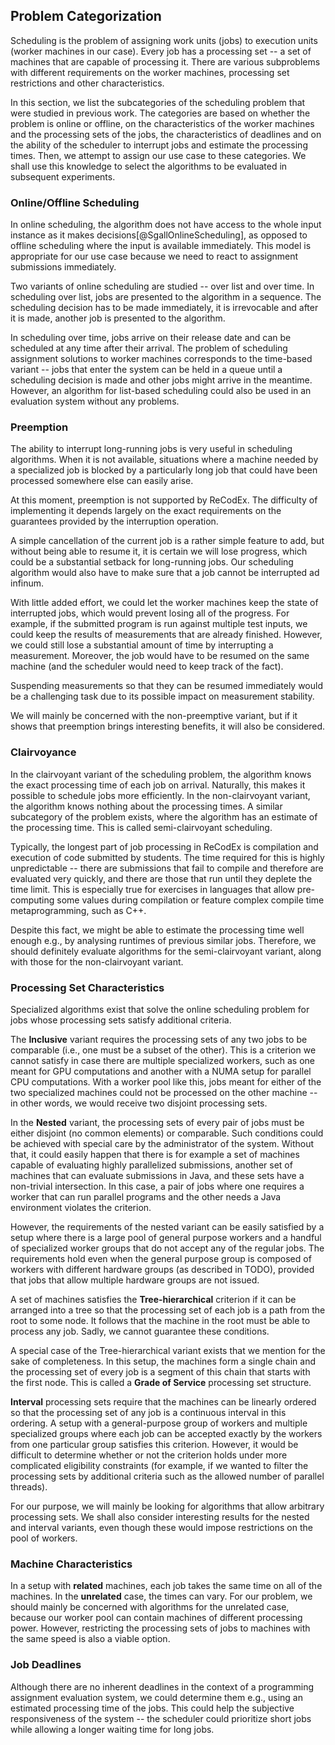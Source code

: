 ## Problem Categorization

Scheduling is the problem of assigning work units (jobs) to execution units 
(worker machines in our case). Every job has a processing set -- a set of 
machines that are capable of processing it. There are various subproblems with 
different requirements on the worker machines, processing set restrictions and 
other characteristics.

In this section, we list the subcategories of the scheduling problem that were 
studied in previous work. The categories are based on whether the problem is 
online or offline, on the characteristics of the worker machines and the 
processing sets of the jobs, the characteristics of deadlines and on the ability 
of the scheduler to interrupt jobs and estimate the processing times. Then, we
attempt to assign our use case to these categories. We shall use this knowledge 
to select the algorithms to be evaluated in subsequent experiments.

### Online/Offline Scheduling

In online scheduling, the algorithm does not have access to the whole input 
instance as it makes decisions[@SgallOnlineScheduling], as opposed to offline 
scheduling where the input is available immediately. This model is appropriate 
for our use case because we need to react to assignment submissions immediately.

Two variants of online scheduling are studied -- over list and over time. In 
scheduling over list, jobs are presented to the algorithm in a sequence. The 
scheduling decision has to be made immediately, it is irrevocable and after it 
is made, another job is presented to the algorithm.

In scheduling over time, jobs arrive on their release date and can be scheduled 
at any time after their arrival. The problem of scheduling assignment solutions 
to worker machines corresponds to the time-based variant -- jobs that enter the 
system can be held in a queue until a scheduling decision is made and other jobs 
might arrive in the meantime. However, an algorithm for list-based scheduling 
could also be used in an evaluation system without any problems.

### Preemption

The ability to interrupt long-running jobs is very useful in scheduling 
algorithms. When it is not available, situations where a machine needed by a 
specialized job is blocked by a particularly long job that could have been 
processed somewhere else can easily arise.

At this moment, preemption is not supported by ReCodEx. The difficulty of 
implementing it depends largely on the exact requirements on the guarantees 
provided by the interruption operation.

A simple cancellation of the current job is a rather simple feature to add, but 
without being able to resume it, it is certain we will lose progress, which 
could be a substantial setback for long-running jobs. Our scheduling algorithm 
would also have to make sure that a job cannot be interrupted ad infinum.

With little added effort, we could let the worker machines keep the state of 
interrupted jobs, which would prevent losing all of the progress. For example, 
if the submitted program is run against multiple test inputs, we could keep the 
results of measurements that are already finished. However, we could still lose 
a substantial amount of time by interrupting a measurement. Moreover, the job 
would have to be resumed on the same machine (and the scheduler would need to 
keep track of the fact).

Suspending measurements so that they can be resumed immediately would be a 
challenging task due to its possible impact on measurement stability.

We will mainly be concerned with the non-preemptive variant, but if it shows 
that preemption brings interesting benefits, it will also be considered.

### Clairvoyance

In the clairvoyant variant of the scheduling problem, the algorithm knows the 
exact processing time of each job on arrival. Naturally, this makes it possible 
to schedule jobs more efficiently. In the non-clairvoyant variant, the algorithm 
knows nothing about the processing times. A similar subcategory of the problem 
exists, where the algorithm has an estimate of the processing time. This is 
called semi-clairvoyant scheduling.

Typically, the longest part of job processing in ReCodEx is compilation and 
execution of code submitted by students. The time required for this is highly 
unpredictable -- there are submissions that fail to compile and therefore are 
evaluated very quickly, and there are those that run until they deplete the time 
limit. This is especially true for exercises in languages that allow 
pre-computing some values during compilation or feature complex compile time 
metaprogramming, such as C++.

Despite this fact, we might be able to estimate the processing time well enough 
e.g., by analysing runtimes of previous similar jobs. Therefore, we should 
definitely evaluate algorithms for the semi-clairvoyant variant, along with 
those for the non-clairvoyant variant.

### Processing Set Characteristics

Specialized algorithms exist that solve the online scheduling problem for jobs 
whose processing sets satisfy additional criteria.

The **Inclusive** variant requires the processing sets of any two jobs to be 
comparable (i.e., one must be a subset of the other). This is a criterion we 
cannot satisfy in case there are multiple specialized workers, such as one meant 
for GPU computations and another with a NUMA setup for parallel CPU 
computations. With a worker pool like this, jobs meant for either of the two 
specialized machines could not be processed on the other machine -- in other 
words, we would receive two disjoint processing sets.

In the **Nested** variant, the processing sets of every pair of jobs must be 
either disjoint (no common elements) or comparable. Such conditions could be 
achieved with special care by the administrator of the system. Without that, it 
could easily happen that there is for example a set of machines capable of 
evaluating highly parallelized submissions, another set of machines that can 
evaluate submissions in Java, and these sets have a non-trivial intersection. In 
this case, a pair of jobs where one requires a worker that can run parallel 
programs and the other needs a Java environment violates the criterion.

However, the requirements of the nested variant can be easily satisfied by a 
setup where there is a large pool of general purpose workers and a handful of 
specialized worker groups that do not accept any of the regular jobs. The 
requirements hold even when the general purpose group is composed of workers 
with different hardware groups (as described in TODO), provided that jobs that 
allow multiple hardware groups are not issued.

A set of machines satisfies the **Tree-hierarchical** criterion if it can be 
arranged into a tree so that the processing set of each job is a path from the 
root to some node. It follows that the machine in the root must be able to 
process any job. Sadly, we cannot guarantee these conditions.

A special case of the Tree-hierarchical variant exists that we mention for the 
sake of completeness. In this setup, the machines form a single chain and the 
processing set of every job is a segment of this chain that starts with the 
first node. This is called a **Grade of Service** processing set structure.

**Interval** processing sets require that the machines can be linearly ordered 
so that the processing set of any job is a continuous interval in this ordering. 
A setup with a general-purpose group of workers and multiple specialized groups 
where each job can be accepted exactly by the workers from one particular group 
satisfies this criterion. However, it would be difficult to determine whether or 
not the criterion holds under more complicated eligibility constraints (for 
example, if we wanted to filter the processing sets by additional criteria such 
as the allowed number of parallel threads).

For our purpose, we will mainly be looking for algorithms that allow arbitrary 
processing sets. We shall also consider interesting results for the nested and 
interval variants, even though these would impose restrictions on the pool of 
workers.

### Machine Characteristics

In a setup with **related** machines, each job takes the same time on all of the 
machines. In the **unrelated** case, the times can vary. For our problem, we 
should mainly be concerned with algorithms for the unrelated case, because our 
worker pool can contain machines of different processing power. However, 
restricting the processing sets of jobs to machines with the same speed is also 
a viable option.

### Job Deadlines

Although there are no inherent deadlines in the context of a programming 
assignment evaluation system, we could determine them e.g., using an estimated 
processing time of the jobs. This could help the subjective responsiveness of 
the system -- the scheduler could prioritize short jobs while allowing a longer 
waiting time for long jobs.

